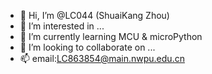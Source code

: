 - 👋 Hi, I’m @LC044 (ShuaiKang Zhou)
- 👀 I’m interested in ...
- 🌱 I’m currently learning MCU & microPython
- 💞️ I’m looking to collaborate on ...
- 📫 email:LC863854@main.nwpu.edu.cn

<!---
LC044/LC044 is a ✨ special ✨ repository because its `README.md` (this file) appears on your GitHub profile.
You can click the Preview link to take a look at your changes.
--->
